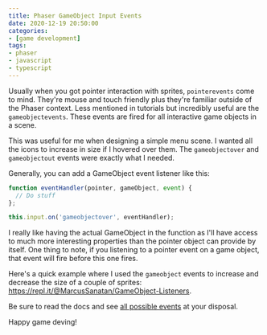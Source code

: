 ```yaml
---
title: Phaser GameObject Input Events
date: 2020-12-19 20:50:00
categories:
- [game development]
tags:
- phaser
- javascript
- typescript
---
```


Usually when you got pointer interaction with sprites, `pointerevents` come to mind. They're mouse and touch friendly plus they're familiar outside of the Phaser context. Less mentioned in tutorials but incredibly useful are the `gameobjectevents`. These events are fired for all interactive game objects in a scene.

This was useful for me when designing a simple menu scene. I wanted all the icons to increase in size if I hovered over them. The `gameobjectover` and `gameobjectout` events were exactly what I needed.

Generally, you can add a GameObject event listener like this:

```javascript
function eventHandler(pointer, gameObject, event) {
  // Do stuff
};

this.input.on('gameobjectover', eventHandler);
```

I really like having the actual GameObject in the function as I'll have access to much more interesting properties than the pointer object can provide by itself. One thing to note, if you listening to a pointer event on a game object, that event will fire before this one fires.

Here's a quick example where I used the `gameobject` events to increase and decrease the size of a couple of sprites: <https://repl.it/@MarcusSanatan/GameObject-Listeners>.

Be sure to read the docs and see [all possible events](https://photonstorm.github.io/phaser3-docs/Phaser.Input.Events.html) at your disposal.

Happy game deving!
